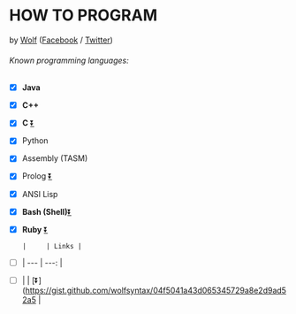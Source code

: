 # HOW TO PROGRAM
 by [Wolf](https://github.com/wolfsyntax/)  \([Facebook](https://web.facebook.com/wolf.syntax "Facebook Profile") / [Twitter](https://twitter.com/wolfsyntax))

###### Known programming languages:

- [x] **Java**  
- [x] **C++**   [](# "C++ Cheatsheet")
- [x] **C**     [:arrow_double_down:](https://gist.github.com/wolfsyntax/04f5041a43d065345729a8e2d9ad52a5/raw/dfa10eb8a923af4066463a573b262065bca1966c/cheatSheet-CProgramming.in "C Cheatsheet")
- [x] Python
- [x] Assembly \(TASM)
- [x] Prolog     [:arrow_double_down:](https://gist.github.com/wolfsyntax/04f5041a43d065345729a8e2d9ad52a5/raw/dfa10eb8a923af4066463a573b262065bca1966c/cheatSheet-prolog.in "Prolog Cheatsheet")
- [x] ANSI Lisp
- [x] **Bash \(Shell)**[:arrow_double_down:](https://gist.github.com/wolfsyntax/04f5041a43d065345729a8e2d9ad52a5/raw/dfa10eb8a923af4066463a573b262065bca1966c/cheatSheet-bash.in "Bash / Shell Cheatsheet")
- [x] **Ruby**   [:arrow_double_down:](https://gist.github.com/wolfsyntax/04f5041a43d065345729a8e2d9ad52a5/raw/dfa10eb8a923af4066463a573b262065bca1966c/cheatSheet-ruby.in "Ruby Cheatsheet")

      |     | Links |
- [ ] | --- | ---: |
- [ ] |     | [:arrow_double_down:](https://gist.github.com/wolfsyntax/04f5041a43d065345729a8e2d9ad52a5 |
